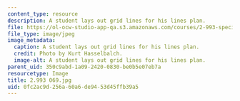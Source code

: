 ```yaml
---
content_type: resource
description: A student lays out grid lines for his lines plan.
file: https://ol-ocw-studio-app-qa.s3.amazonaws.com/courses/2-993-special-topics-in-mechanical-engineering-the-art-and-science-of-boat-design-january-iap-2007/0fc2ac9d256a60a6de9453d45ffb39a5_2993069.jpg
file_type: image/jpeg
image_metadata:
  caption: A student lays out grid lines for his lines plan.
  credit: Photo by Kurt Hasselbalch.
  image-alt: A student lays out grid lines for his lines plan.
parent_uid: 350c9abd-1a09-2420-0830-be0b5e07eb7a
resourcetype: Image
title: 2.993 069.jpg
uid: 0fc2ac9d-256a-60a6-de94-53d45ffb39a5
---
```

